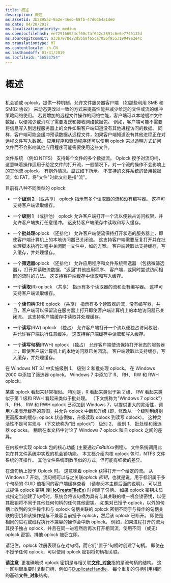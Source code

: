 ```yaml
---
title: 概述
description: 概述
ms.assetid: 3b2895a2-9a2e-46eb-b8fb-47d6db4a1de0
ms.date: 04/20/2017
ms.localizationpriority: medium
ms.openlocfilehash: ee729166924cf60c7af642c2891c6e6e7745135d
ms.sourcegitcommit: a33b7978e22d5bb9f65ca7056f955319049a2e4c
ms.translationtype: MT
ms.contentlocale: zh-CN
ms.lasthandoff: 01/31/2019
ms.locfileid: "56523754"
---
```

# <a name="overview"></a>概述


## <span id="ddk_network_redirector_design_and_performance_if"></span><span id="DDK_NETWORK_REDIRECTOR_DESIGN_AND_PERFORMANCE_IF"></span>


机会锁或 oplock，提供一种机制，允许文件服务器客户端 （如那些利用 SMB 和 SMB2 协议） 来动态更改以一致的方式来提高性能并减少给定的文件或流的缓冲策略网络使用。 若要增加的远程文件操作的网络性能，客户端可以本地缓冲文件数据，以便减少或消除了需要发送和接收网络数据包。 例如，客户端可能不需要将信息写入到远程服务器上的文件如果客户端知道没有其他进程访问的数据。 同样，客户端可能会缓冲预读数据从远程文件，如果客户端知道没有其他进程正在对远程文件写入数据。 应用程序和驱动程序还可以使用 oplock 来以透明方式访问文件而不会影响其他应用程序可能需要使用这些文件。

文件系统 （例如 NTFS） 支持每个文件的多个数据流。 Oplock 授予对流句柄，这意味着操作适用于给定文件的打开流，一般情况下，对一个流的操作不会影响上的其他流 oplock。 有例外情况，显式如下所示。 不支持的文件系统的备用数据流，如 FAT，将"文件"时此文档是指"流"。

目前有八种不同类型的 oplock:

-   一个**级别 2** （或共享） oplock 指示有多个读取器的流和没有编写器。 这样可支持客户端读取缓存。

-   一个**级别 1** （或排他） oplock 允许客户端打开一个流以便独占访问权限，并允许客户端执行任意缓冲。 这支持客户端缓存中读取和写入缓存。

-   一个**批处理**oplock （还排他） 允许客户端使流保持打开状态的服务器上，即使客户端计算机上的本地访问器已关闭流。 这支持客户端需要反复打开并在批处理脚本执行过程中关闭同一文件中，如的方案。 客户端读取此支持缓存，写入缓存，并处理缓存。

-   一个**筛选器**oplock （还排他） 允许应用程序和文件系统筛选器 （包括微筛选器），打开并读取流数据，"返回"其他应用程序、 客户端，或同时尝试访问相同的流时的方法。 这支持客户端缓存中读取和写入缓存。

-   一个**读取**(R) oplock （共享） 指示有多个读取器的流和没有编写器。 这样可支持客户端读取缓存。

-   一个**读句柄**(RH) oplock （共享） 指示有多个读取器的流，没有编写器，并且，客户端可以保留流在服务器上打开即使客户端计算机上的本地访问器已关闭流。 这支持客户端缓存中读取并处理缓存。

-   一个**读写**(RW) oplock （独占） 允许客户端打开一个流以便独占访问权限，并允许客户端执行任意缓冲。 这支持客户端缓存中读取和写入缓存。

-   一个**读写句柄**(RWH) oplock （独占） 允许客户端使流保持打开状态的服务器上，即使客户端计算机上的本地访问器已关闭流。 客户端读取此支持缓存，写入缓存，并处理缓存。

在 Windows NT 3.1 中实施级别 1、 级别 2 和批处理 oplock。 在 Windows 2000 中添加了筛选器 oplock。 Windows 7 中添加了 R、 RH、 RW 和 RWH oplock。

某些 oplock 看起来非常相似。 特别是，R 看起来类似于第 2 级、 RW 看起来类似于第 1 级和 RWH 看起来类似于批处理。 （下文统称为"Windows 7 oplock"） R、 RH、 RW 和 RWH oplock 已添加到 Windows 7，以提供更大的灵活性，调用方来表示缓存的意图，并允许 oplock 中断和升级 (即，修改从一个级别到级别更高版本的缓存; oplock 状态例如，升级读取 oplock 到读写 oplock）。 这种灵活性不是可实现与 （下文统称为"旧 oplock"） 级别 2、 级别 1、 批处理和筛选器 oplocks。 稍后在本文档中讨论了 Windows 7 oplock 和旧 oplock 之间的差异。

在内核中实现 oplock 包的核心功能 (主要通过*FsRtlXxx*例程)。 文件系统调用此包在其文件系统中实现的机会锁功能。 本文档介绍内核 oplock 包时，NTFS 文件系统的互操作。 其他文件系统函数类似的方式，但可能有细微的差异。

在流句柄上授予 Oplock 时。 这意味着 oplock 获得打开一个给定的流。 从 Windows 7 开始，流句柄可以与之关联*oplock 密钥*，也就是说，用于标识属于多个句柄的 GUID 值相同的客户端缓存查看 （请参阅本主题后面的说明）。 可以显式提供 oplock 密钥 (到[ **IoCreateFileEx**](https://msdn.microsoft.com/library/windows/hardware/ff548283)) 时创建了句柄。 如果 oplock 密钥未显式指定当创建了句柄时，系统会将该句柄为具有与其关联的唯一机会锁密钥，以便其密钥将不同于其他任何句柄的任何其他密钥。 如果对已授予 oplock，以外的句柄上收到的文件操作和与 oplock 句柄关联的 oplock 密钥不同于与操作的句柄关联的密钥和该操作是与不兼容当前授予 oplock，然后该 oplock 已断开。 即使是相同的进程或线程执行不兼容的操作会中断 oplock。 例如，如果进程打开的流为其授予独占 oplock，并且在同一进程然后再次打开相同流，使用不同 （或无） oplock 密钥，排他 oplock 被窃立即。

请记住，oplock 注册表项存在对句柄，而它们"置于"句柄时创建了句柄。 即使在不授予任何 oplock，可以使用 oplock 密钥将句柄相关联。

**请注意**  更准确地说 oplock 密钥是与相关联[**文件\_对象**](https://msdn.microsoft.com/library/windows/hardware/ff545834)指的是流句柄的结构。 这一区别很重要时复制句柄，例如与[DuplicateHandle](https://go.microsoft.com/fwlink/p/?linkid=124237)。 每个重复的句柄引用相同的基础**文件\_对象**结构。

 

 

 




